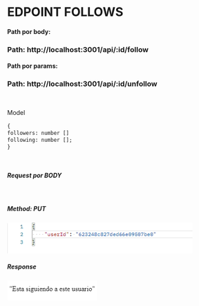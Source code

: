 <h1>EDPOINT FOLLOWS</h1>

<h4>Path por body: </h4>
<h3>Path: http://localhost:3001/api/:id/follow </h3>

<h4>Path por params: </h4>
<h3>Path: http://localhost:3001/api/:id/unfollow </h3>
<br/>
<p>Model<p>

    {
    followers: number []
    following: number [];
    }

<br/>
<h5>Request por  <strong>BODY</strong> </h5>
<br/>
<h5>Method: <strong>PUT</strong> </h5>
<img src='../assets/follows.png' alt='follow image'>
<br/>
<h5><strong>Response</strong></h5>
<img src='../assets/followuser.png' alt='follow user'>
